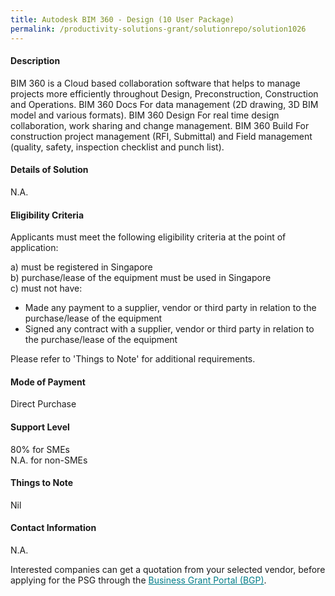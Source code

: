 ```yaml
---
title: Autodesk BIM 360 - Design (10 User Package)
permalink: /productivity-solutions-grant/solutionrepo/solution1026
---
```


#### Description

BIM 360 is a Cloud based collaboration software that helps to manage projects more efficiently throughout Design, Preconstruction, Construction and Operations.
BIM 360 Docs  For data management (2D drawing, 3D BIM model and various formats).
BIM 360 Design  For real time design collaboration, work sharing and change management.
BIM 360 Build  For construction project management (RFI, Submittal) and Field management (quality, safety, inspection checklist and punch list).

#### Details of Solution

N.A.

#### Eligibility Criteria

Applicants must meet the following eligibility criteria at the point of application:

a) must be registered in Singapore <br>
b) purchase/lease of the equipment must be used in Singapore <br>
c) must not have:
- Made any payment to a supplier, vendor or third party in relation to the purchase/lease of the equipment
- Signed any contract with a supplier, vendor or third party in relation to the purchase/lease of the equipment

Please refer to 'Things to Note' for additional requirements.

#### Mode of Payment
Direct Purchase

#### Support Level
80% for SMEs <br>
N.A. for non-SMEs

#### Things to Note
Nil

#### Contact Information
N.A.

Interested companies can get a quotation from your selected vendor, before applying for the PSG through the <a target='_blank' style='color:#037e8a' href='https://www.businessgrants.gov.sg/'>Business Grant Portal (BGP)</a>.
